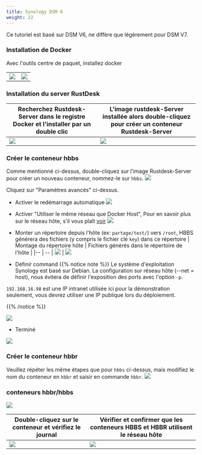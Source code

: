 ```yaml
---
title: Synology DSM 6
weight: 22
---
```


Ce tutoriel est basé sur DSM V6, ne diffère que légèrement pour DSM V7.

### Installation de Docker

Avec l'outils centre de paquet, installez docker

|             |                                                   |
| --------------- | -------------------------------------------------------- |
![](images/package-manager.png) | ![](images/docker.png)


### Installation du server RustDesk

| Recherchez Rustdesk-Server dans le registre Docker et l'installer par un double clic  |   L'image rustdesk-Server installée alors double-cliquez pour créer un conteneur Rustdesk-Server                                    |
| --------------- | -------------------------------------------------------- |
![](images/pull-rustdesk-server.png) | ![](images/rustdesk-server-installed.png)


### Créer le conteneur hbbs

Comme mentionné ci-dessus, double-cliquez sur l'image Rustdesk-Server pour créer un nouveau conteneur, nommez-le sur `hbbs`.
![](images/hbbs.png) 

Cliquez sur "Paramètres avancés" ci-dessus.

- Activer le redémarrage automatique
![](images/auto-restart.png) 

- Activer "Utiliser le même réseau que Docker Host", Pour en savoir plus sur le réseau hôte, s'il vous plaît [voir](/docs/en/self-host/install/#net-host)
![](images/host-net.png) 

- Monter un répertoire depuis l'hôte (ex: `partage/test/`) vers `/root`, HBBS générera des fichiers (y compris le fichier clé `key`) dans ce répertoire
| Montage du répertoire hôte | Fichiers générés dans le répertoire de l'hôte |
|-- | -- |
![](images/mount.png?width=500px) | ![](images/mounted-dir.png?width=300px) 

- Définir  command
{{% notice note %}}
Le système d'exploitation Synology est basé sur Debian. La configuration sur réseau hôte (--net = host), nous évitera de définir l'exposition des ports avec l'option `-p`.

`192.168.16.98` est une IP intranet utilisée ici pour la démonstration seulement, vous devrez utiliser une IP publique lors du déploiement.

{{% /notice %}}

![](images/hbbs-cmd.png?v2) 

- Terminé
  
![](images/hbbs-config.png) 

### Créer le conteneur hbbr

Veuillez répéter les même étapes que pour `hbbs` ci-dessus, mais modifiez le nom du conteneur en `hbbr` et saisir en commande `hbbr`.
![](images/hbbr-config.png) 

### conteneurs hbbr/hbbs

![](images/containers.png?width=500px)


| Double-cliquez sur le conteneur et vérifiez le journal | Vérifier et confirmer que les conteneurs HBBS et HBBR utilisent le réseau hôte |
|-- | -- |
![](images/log.png?width=500px) | ![](images/network-types.png?width=500px)

